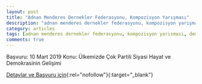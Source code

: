 ```yaml
---
layout: post
title: "Adnan Menderes Dernekler Federasyonu, Kompozisyon Yarışması"
description: "adnan menderes dernekler federasyonu, kompozisyon yarışması"
category: articles
tags: [adnan menderes dernekler federasyonu, kompozisyon yarismasi, demokrasi konfederasyonu]
comments: true
---
```


Başvuru: 10 Mart 2019
Konu: Ülkemizde Çok Partili Siyasi Hayat ve Demokrasinin Gelişimi

[Detaylar ve Başvuru için](http://yegitek.meb.gov.tr/meb_iys_dosyalar/2019_01/04095722_2027.pdf?utm_source=edebiyatyarismalari.com&utm_medium=affiliate){:rel="nofollow"}{:target="_blank"}